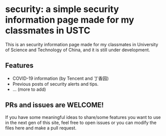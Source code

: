 # security: a simple security information page made for my classmates in USTC

This is an security information page made for my classmates in University of Science and Technology of China, and it is still under development.

## Features

* COVID-19 information (by Tencent and 丁香园)
* Previous posts of security alerts and tips.
* ... (more to add)

## PRs and issues are WELCOME!

If you have some meaningful ideas to share/some features you want to use in the next gen of this  site, feel free to open issues or you can modify the files here and make a pull request.
